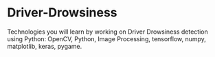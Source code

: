 # Driver-Drowsiness
Technologies you will learn by working on Driver Drowsiness detection using Python:
OpenCV,
Python,
Image Processing,
tensorflow,
numpy,
matplotlib,
keras,
pygame.
